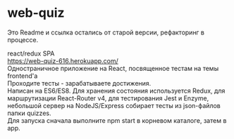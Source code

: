 # web-quiz  

 Это Readme и ссылка остались от старой версии, рефакторинг в процессе.
 
 react/redux SPA  
 https://web-quiz-616.herokuapp.com/  
 Одностраничное приложение на React, посвященное тестам на темы frontend'a  
 Проходите тесты - зарабатываете достижения.  
 Написан на ES6/ES8. Для хранения состояния используется Redux, для маршрутизации React-Router v4, для тестирования Jest и Enzyme, небольшой сервер на NodeJS/Express собирает тесты из json-файлов папки quizzes.  
 Для запуска сначала выполните npm start в корневом каталоге, затем в app.

